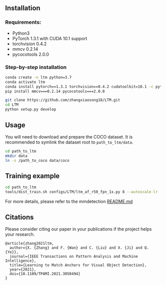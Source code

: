 ## Installation 

### Requirements:
- Python3
- PyTorch 1.3.1 with CUDA 10.1 support
- torchvision 0.4.2
- mmcv 0.2.14
- pycocotools 2.0.0


### Step-by-step installation

```bash
conda create -n ltm python=3.7
conda activate ltm
conda install pytorch==1.3.1 torchvision==0.4.2 cudatoolkit=10.1 -c pytorch
pip install mmcv===0.2.14 pycocotools===2.0.0

git clone https://github.com/zhangxiaosong18/LTM.git
cd LTM
python setup.py develop
```


## Usage
You will need to download and prepare the COCO dataset. It is recommended to symlink the dataset root to `path_to_ltm/data`.

```bash
cd path_to_ltm
mkdir data
ln -s /path_to_coco data/coco
```

## Training example

```bash
cd path_to_ltm
tools/dist_train.sh configs/LTM/ltm_af_r50_fpn_1x.py 8 --autoscale-lr
```

For more details, please refer to the mmdetection [README.md](MMDET_README.md)

## Citations
Please consider citing our paper in your publications if the project helps your research.
```
@article{zhang2021ltm,
  author={X. {Zhang} and F. {Wan} and C. {Liu} and X. {Ji} and Q. {Ye}},
  journal={IEEE Transactions on Pattern Analysis and Machine Intelligence}, 
  title={Learning to Match Anchors for Visual Object Detection}, 
  year={2021},
  doi={10.1109/TPAMI.2021.3050494}
}
```
